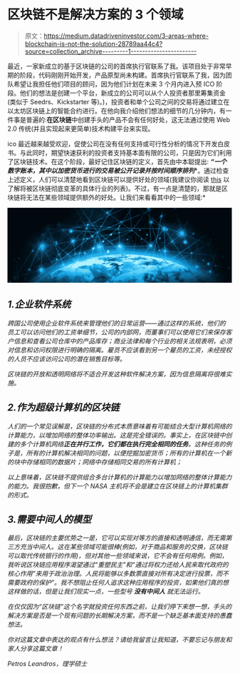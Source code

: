 # 区块链不是解决方案的 3 个领域

> 原文：<https://medium.datadriveninvestor.com/3-areas-where-blockchain-is-not-the-solution-28789aa44c4?source=collection_archive---------1----------------------->

最近，一家新成立的基于区块链的公司的首席执行官联系了我。该项目处于非常早期的阶段，代码刚刚开始开发，产品原型尚未构建。首席执行官联系了我，因为团队希望让我担任他们项目的顾问，因为他们计划在未来 3 个月内进入预 ICO 阶段。他们的想法是创建一个平台，新成立的公司可以从个人投资者那里筹集资金(类似于 Seedrs、Kickstarter 等)。)，投资者和单个公司之间的交易将通过建立在以太坊区块链上的智能合约进行。在他向我介绍他们想法的细节的几分钟内，有一件事是普遍的:**在区块链**中创建手头的产品不会有任何好处，这无法通过使用 Web 2.0 传统(并且实现起来更简单)技术构建平台来实现。

ico 最近越来越受欢迎，促使公司在没有任何支持或可行性分析的情况下开发白皮书。与此同时，期望快速获利的投资者支持基本面有限的公司，只是因为它们利用了区块链技术。在这个阶段，最好记住区块链的定义，首先由中本聪提出: ***“一个数字账本，其中以加密货币进行的交易被公开记录并按时间顺序排列****。通过检查上述定义，人们可以清楚地看到区块链可以提供好处的领域(我建议你阅读 [this](https://medium.com/@petrosleandros/5-industries-which-will-be-revolutionized-through-blockchain-technology-17b379adfcda) 以了解将被区块链彻底变革的具体行业的列表)。不过，有一点是清楚的，那就是区块链将无法在某些领域提供额外的好处。让我们来看看其中的一些领域:*

*![](img/4b2142ef88c4f674496b8c29fbaf7597.png)*

## *1.企业软件系统*

*跨国公司使用企业软件系统来管理他们的日常运营——通过这样的系统，他们的员工可以访问他们的工资单细节，公司的内部网，而董事们可以使用它们来保存客户信息和查看公司仓库中的产品库存；商业法律和每个行业的相关法规表明，必须对信息和访问权限进行明确的隔离。雇员不应该看到另一个雇员的工资，未经授权的人员不应该访问公司的潜在销售目标等。*

*区块链的开放和透明网络将不适合开发这种软件解决方案，因为信息隔离将很难实施。*

## *2.作为超级计算机的区块链*

*人们的一个常见误解是，区块链的分布式本质意味着有可能结合大型计算机网络的计算能力，以增加网络的整体功率输出。这是完全错误的。事实上，在区块链中创建的多个计算机网络**正在并行工作，它们都在执行完全相同的任务**。这种任务的例子是，所有的计算机解决相同的问题，以便挖掘加密货币；所有的计算机在一个新的块中存储相同的数据片；网络中存储相同交易的所有计算机；*

*以上意味着，区块链不提供组合多台计算机的计算能力以增加网络的整体计算能力的能力。我很抱歉，但下一个 NASA 主机将不会是建立在区块链上的计算机集群的形式。*

## *3.需要中间人的模型*

*最后，区块链的主要优势之一是，它可以实现对等方的直接和透明通信，而无需第三方充当中间人。这在某些领域可能很棒(例如，对于商品和服务的交换，区块链可以取代传统银行的作用)，但对其他一些领域来说，它不会有任何用例。例如，我听说区块链应用程序渴望通过“重塑民主”和“通过将权力还给人民来取代政府的核心作用”来用于政治治理。人民将能够以多数票直接对所有决定进行投票，而不需要政府的保护”。我不想阻止任何人追求这种应用程序的投资，如果他们真的想这样做的话，但是让我们现实一点，一些型号 ***没有中间人*** 就无法运行。*

*在仅仅因为“区块链”这个名字就投资任何东西之前，让我们停下来想一想，手头的解决方案是否是一个现有问题的长期解决方案，而不是一个缺乏基本面支持的愚蠢想法。*

*你对这篇文章中表达的观点有什么想法？请给我留言让我知道，不要忘记与朋友和家人分享这篇文章！*

*Petros Leandros，理学硕士*